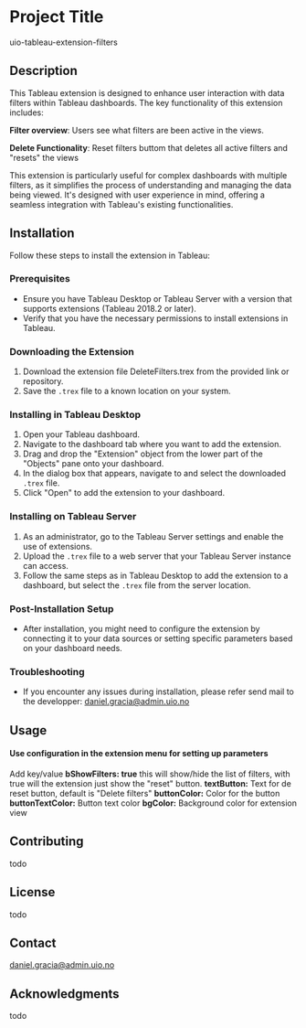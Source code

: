 # Project Title
uio-tableau-extension-filters

## Description
This Tableau extension is designed to enhance user interaction with data filters within Tableau dashboards. The key functionality of this extension includes:

**Filter overview**: Users see what filters are been active in the views.

**Delete Functionality**: Reset filters buttom that deletes all active filters and "resets"  the views

This extension is particularly useful for complex dashboards with multiple filters, as it simplifies the process of understanding and managing the data being viewed. It's designed with user experience in mind, offering a seamless integration with Tableau's existing functionalities.

## Installation

Follow these steps to install the extension in Tableau:

### Prerequisites
- Ensure you have Tableau Desktop or Tableau Server with a version that supports extensions (Tableau 2018.2 or later).
- Verify that you have the necessary permissions to install extensions in Tableau.

### Downloading the Extension
1. Download the extension file DeleteFilters.trex from the provided link or repository.
2. Save the `.trex` file to a known location on your system.

### Installing in Tableau Desktop
1. Open your Tableau dashboard.
2. Navigate to the dashboard tab where you want to add the extension.
3. Drag and drop the "Extension" object from the lower part of the "Objects" pane onto your dashboard.
4. In the dialog box that appears, navigate to and select the downloaded `.trex` file.
5. Click "Open" to add the extension to your dashboard.

### Installing on Tableau Server
1. As an administrator, go to the Tableau Server settings and enable the use of extensions.
2. Upload the `.trex` file to a web server that your Tableau Server instance can access.
3. Follow the same steps as in Tableau Desktop to add the extension to a dashboard, but select the `.trex` file from the server location.

### Post-Installation Setup
- After installation, you might need to configure the extension by connecting it to your data sources or setting specific parameters based on your dashboard needs.

### Troubleshooting
- If you encounter any issues during installation, please refer send mail to the developper: daniel.gracia@admin.uio.no


## Usage
#### Use configuration in the extension menu for setting up parameters

Add key/value
**bShowFilters: true** this will show/hide the list of filters, with true will the extension just show the "reset" button.
**textButton:** Text for de reset button, default is "Delete filters"
**buttonColor:** Color for the button
**buttonTextColor:** Button text color
**bgColor:** Background color for extension view

## Contributing
todo

## License
todo

## Contact
daniel.gracia@admin.uio.no

## Acknowledgments
todo


